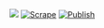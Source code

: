 ![](https://github.com/tommsawyer/itbooks/blob/main/banner.png)
[![Scrape](https://github.com/tommsawyer/itbooks/actions/workflows/scrape.yaml/badge.svg)](https://github.com/tommsawyer/itbooks/actions/workflows/scrape.yaml)
[![Publish](https://github.com/tommsawyer/itbooks/actions/workflows/publish.yaml/badge.svg)](https://github.com/tommsawyer/itbooks/actions/workflows/publish.yaml)
